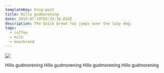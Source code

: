 ```yaml
---
templateKey: blog-post
title: Hillo gudmorening
date: 2019-07-19T05:32:16.018Z
description: The Quick brown fox jumps over the lazy dog.
tags:
  - coffee
  - milo
  - bearbrand
---
```

![](/img/flavor_wheel.jpg)

Hillo gudmorening
Hillo gudmorening
Hillo gudmorening
Hillo gudmorening
